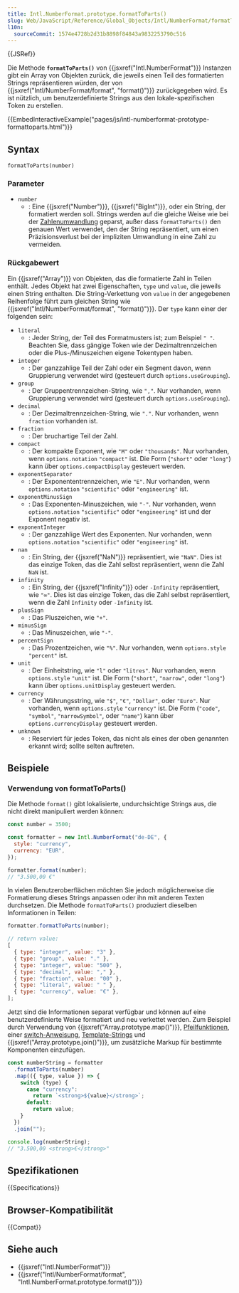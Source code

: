 ```yaml
---
title: Intl.NumberFormat.prototype.formatToParts()
slug: Web/JavaScript/Reference/Global_Objects/Intl/NumberFormat/formatToParts
l10n:
  sourceCommit: 1574e4728b2d31b8898f84843a9832253790c516
---
```


{{JSRef}}

Die Methode **`formatToParts()`** von {{jsxref("Intl.NumberFormat")}} Instanzen gibt ein Array von Objekten zurück, die jeweils einen Teil des formatierten Strings repräsentieren würden, der von {{jsxref("Intl/NumberFormat/format", "format()")}} zurückgegeben wird. Es ist nützlich, um benutzerdefinierte Strings aus den lokale-spezifischen Token zu erstellen.

{{EmbedInteractiveExample("pages/js/intl-numberformat-prototype-formattoparts.html")}}

## Syntax

```js-nolint
formatToParts(number)
```

### Parameter

- `number`
  - : Eine {{jsxref("Number")}}, {{jsxref("BigInt")}}, oder ein String, der formatiert werden soll. Strings werden auf die gleiche Weise wie bei der [Zahlenumwandlung](/de/docs/Web/JavaScript/Reference/Global_Objects/Number#number_coercion) geparst, außer dass `formatToParts()` den genauen Wert verwendet, den der String repräsentiert, um einen Präzisionsverlust bei der impliziten Umwandlung in eine Zahl zu vermeiden.

### Rückgabewert

Ein {{jsxref("Array")}} von Objekten, das die formatierte Zahl in Teilen enthält. Jedes Objekt hat zwei Eigenschaften, `type` und `value`, die jeweils einen String enthalten. Die String-Verkettung von `value` in der angegebenen Reihenfolge führt zum gleichen String wie {{jsxref("Intl/NumberFormat/format", "format()")}}. Der `type` kann einer der folgenden sein:

- `literal`
  - : Jeder String, der Teil des Formatmusters ist; zum Beispiel `" "`. Beachten Sie, dass gängige Token wie der Dezimaltrennzeichen oder die Plus-/Minuszeichen eigene Tokentypen haben.
- `integer`
  - : Der ganzzahlige Teil der Zahl oder ein Segment davon, wenn Gruppierung verwendet wird (gesteuert durch `options.useGrouping`).
- `group`
  - : Der Gruppentrennzeichen-String, wie `","`. Nur vorhanden, wenn Gruppierung verwendet wird (gesteuert durch `options.useGrouping`).
- `decimal`
  - : Der Dezimaltrennzeichen-String, wie `"."`. Nur vorhanden, wenn `fraction` vorhanden ist.
- `fraction`
  - : Der bruchartige Teil der Zahl.
- `compact`
  - : Der kompakte Exponent, wie `"M"` oder `"thousands"`. Nur vorhanden, wenn `options.notation` `"compact"` ist. Die Form (`"short"` oder `"long"`) kann über `options.compactDisplay` gesteuert werden.
- `exponentSeparator`
  - : Der Exponententrennzeichen, wie `"E"`. Nur vorhanden, wenn `options.notation` `"scientific"` oder `"engineering"` ist.
- `exponentMinusSign`
  - : Das Exponenten-Minuszeichen, wie `"-"`. Nur vorhanden, wenn `options.notation` `"scientific"` oder `"engineering"` ist und der Exponent negativ ist.
- `exponentInteger`
  - : Der ganzzahlige Wert des Exponenten. Nur vorhanden, wenn `options.notation` `"scientific"` oder `"engineering"` ist.
- `nan`
  - : Ein String, der {{jsxref("NaN")}} repräsentiert, wie `"NaN"`. Dies ist das einzige Token, das die Zahl selbst repräsentiert, wenn die Zahl `NaN` ist.
- `infinity`
  - : Ein String, der {{jsxref("Infinity")}} oder `-Infinity` repräsentiert, wie `"∞"`. Dies ist das einzige Token, das die Zahl selbst repräsentiert, wenn die Zahl `Infinity` oder `-Infinity` ist.
- `plusSign`
  - : Das Pluszeichen, wie `"+"`.
- `minusSign`
  - : Das Minuszeichen, wie `"-"`.
- `percentSign`
  - : Das Prozentzeichen, wie `"%"`. Nur vorhanden, wenn `options.style` `"percent"` ist.
- `unit`
  - : Der Einheitstring, wie `"l"` oder `"litres"`. Nur vorhanden, wenn `options.style` `"unit"` ist. Die Form (`"short"`, `"narrow"`, oder `"long"`) kann über `options.unitDisplay` gesteuert werden.
- `currency`
  - : Der Währungsstring, wie `"$"`, `"€"`, `"Dollar"`, oder `"Euro"`. Nur vorhanden, wenn `options.style` `"currency"` ist. Die Form (`"code"`, `"symbol"`, `"narrowSymbol"`, oder `"name"`) kann über `options.currencyDisplay` gesteuert werden.
- `unknown`
  - : Reserviert für jedes Token, das nicht als eines der oben genannten erkannt wird; sollte selten auftreten.

## Beispiele

### Verwendung von formatToParts()

Die Methode `format()` gibt lokalisierte, undurchsichtige Strings aus, die nicht direkt manipuliert werden können:

```js
const number = 3500;

const formatter = new Intl.NumberFormat("de-DE", {
  style: "currency",
  currency: "EUR",
});

formatter.format(number);
// "3.500,00 €"
```

In vielen Benutzeroberflächen möchten Sie jedoch möglicherweise die Formatierung dieses Strings anpassen oder ihn mit anderen Texten durchsetzen. Die Methode `formatToParts()` produziert dieselben Informationen in Teilen:

```js
formatter.formatToParts(number);

// return value:
[
  { type: "integer", value: "3" },
  { type: "group", value: "." },
  { type: "integer", value: "500" },
  { type: "decimal", value: "," },
  { type: "fraction", value: "00" },
  { type: "literal", value: " " },
  { type: "currency", value: "€" },
];
```

Jetzt sind die Informationen separat verfügbar und können auf eine benutzerdefinierte Weise formatiert und neu verkettet werden. Zum Beispiel durch Verwendung von {{jsxref("Array.prototype.map()")}}, [Pfeilfunktionen](/de/docs/Web/JavaScript/Reference/Functions/Arrow_functions), einer [switch-Anweisung](/de/docs/Web/JavaScript/Reference/Statements/switch), [Template-Strings](/de/docs/Web/JavaScript/Reference/Template_literals) und {{jsxref("Array.prototype.join()")}}, um zusätzliche Markup für bestimmte Komponenten einzufügen.

```js
const numberString = formatter
  .formatToParts(number)
  .map(({ type, value }) => {
    switch (type) {
      case "currency":
        return `<strong>${value}</strong>`;
      default:
        return value;
    }
  })
  .join("");

console.log(numberString);
// "3.500,00 <strong>€</strong>"
```

## Spezifikationen

{{Specifications}}

## Browser-Kompatibilität

{{Compat}}

## Siehe auch

- {{jsxref("Intl.NumberFormat")}}
- {{jsxref("Intl/NumberFormat/format", "Intl.NumberFormat.prototype.format()")}}
